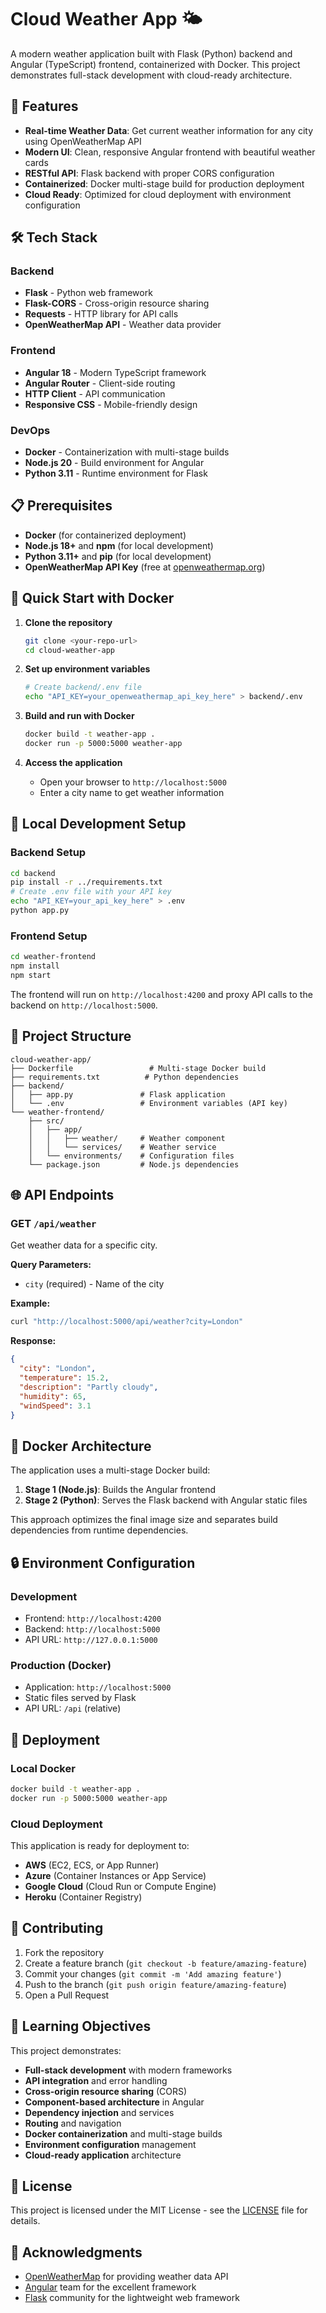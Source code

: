 # Cloud Weather App 🌤️

A modern weather application built with Flask (Python) backend and Angular (TypeScript) frontend, containerized with Docker. This project demonstrates full-stack development with cloud-ready architecture.

## 🚀 Features

- **Real-time Weather Data**: Get current weather information for any city using OpenWeatherMap API
- **Modern UI**: Clean, responsive Angular frontend with beautiful weather cards
- **RESTful API**: Flask backend with proper CORS configuration
- **Containerized**: Docker multi-stage build for production deployment
- **Cloud Ready**: Optimized for cloud deployment with environment configuration

## 🛠️ Tech Stack

### Backend
- **Flask** - Python web framework
- **Flask-CORS** - Cross-origin resource sharing
- **Requests** - HTTP library for API calls
- **OpenWeatherMap API** - Weather data provider

### Frontend
- **Angular 18** - Modern TypeScript framework
- **Angular Router** - Client-side routing
- **HTTP Client** - API communication
- **Responsive CSS** - Mobile-friendly design

### DevOps
- **Docker** - Containerization with multi-stage builds
- **Node.js 20** - Build environment for Angular
- **Python 3.11** - Runtime environment for Flask

## 📋 Prerequisites

- **Docker** (for containerized deployment)
- **Node.js 18+** and **npm** (for local development)
- **Python 3.11+** and **pip** (for local development)
- **OpenWeatherMap API Key** (free at [openweathermap.org](https://openweathermap.org/api))

## 🚀 Quick Start with Docker

1. **Clone the repository**
   ```bash
   git clone <your-repo-url>
   cd cloud-weather-app
   ```

2. **Set up environment variables**
   ```bash
   # Create backend/.env file
   echo "API_KEY=your_openweathermap_api_key_here" > backend/.env
   ```

3. **Build and run with Docker**
   ```bash
   docker build -t weather-app .
   docker run -p 5000:5000 weather-app
   ```

4. **Access the application**
   - Open your browser to `http://localhost:5000`
   - Enter a city name to get weather information

## 🔧 Local Development Setup

### Backend Setup
```bash
cd backend
pip install -r ../requirements.txt
# Create .env file with your API key
echo "API_KEY=your_api_key_here" > .env
python app.py
```

### Frontend Setup
```bash
cd weather-frontend
npm install
npm start
```

The frontend will run on `http://localhost:4200` and proxy API calls to the backend on `http://localhost:5000`.

## 📁 Project Structure

```
cloud-weather-app/
├── Dockerfile                 # Multi-stage Docker build
├── requirements.txt          # Python dependencies
├── backend/
│   ├── app.py               # Flask application
│   └── .env                 # Environment variables (API key)
└── weather-frontend/
    ├── src/
    │   ├── app/
    │   │   ├── weather/     # Weather component
    │   │   └── services/    # Weather service
    │   └── environments/    # Configuration files
    └── package.json         # Node.js dependencies
```

## 🌐 API Endpoints

### GET `/api/weather`
Get weather data for a specific city.

**Query Parameters:**
- `city` (required) - Name of the city

**Example:**
```bash
curl "http://localhost:5000/api/weather?city=London"
```

**Response:**
```json
{
  "city": "London",
  "temperature": 15.2,
  "description": "Partly cloudy",
  "humidity": 65,
  "windSpeed": 3.1
}
```

## 🐳 Docker Architecture

The application uses a multi-stage Docker build:

1. **Stage 1 (Node.js)**: Builds the Angular frontend
2. **Stage 2 (Python)**: Serves the Flask backend with Angular static files

This approach optimizes the final image size and separates build dependencies from runtime dependencies.

## 🔒 Environment Configuration

### Development
- Frontend: `http://localhost:4200`
- Backend: `http://localhost:5000`
- API URL: `http://127.0.0.1:5000`

### Production (Docker)
- Application: `http://localhost:5000`
- Static files served by Flask
- API URL: `/api` (relative)

## 🚀 Deployment

### Local Docker
```bash
docker build -t weather-app .
docker run -p 5000:5000 weather-app
```

### Cloud Deployment
This application is ready for deployment to:
- **AWS** (EC2, ECS, or App Runner)
- **Azure** (Container Instances or App Service)
- **Google Cloud** (Cloud Run or Compute Engine)
- **Heroku** (Container Registry)

## 🤝 Contributing

1. Fork the repository
2. Create a feature branch (`git checkout -b feature/amazing-feature`)
3. Commit your changes (`git commit -m 'Add amazing feature'`)
4. Push to the branch (`git push origin feature/amazing-feature`)
5. Open a Pull Request

## 📝 Learning Objectives

This project demonstrates:
- **Full-stack development** with modern frameworks
- **API integration** and error handling
- **Cross-origin resource sharing** (CORS)
- **Component-based architecture** in Angular
- **Dependency injection** and services
- **Routing** and navigation
- **Docker containerization** and multi-stage builds
- **Environment configuration** management
- **Cloud-ready application** architecture

## 📄 License

This project is licensed under the MIT License - see the [LICENSE](LICENSE) file for details.

## 🙏 Acknowledgments

- [OpenWeatherMap](https://openweathermap.org/) for providing weather data API
- [Angular](https://angular.io/) team for the excellent framework
- [Flask](https://flask.palletsprojects.com/) community for the lightweight web framework